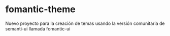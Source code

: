# fomantic-theme

Nuevo proyecto para la creación de temas usando la versión comunitaria de semanti-ui llamada fomantic-ui